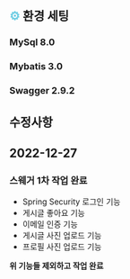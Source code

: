 ## <span style="color:#6ecde3">⚙ </span>환경 세팅
### MySql 8.0
### Mybatis 3.0
### Swagger 2.9.2

## 수정사항

## 2022-12-27
### 스웨거 1차 작업 완료
- Spring Security 로그인 기능
- 게시글 좋아요 기능
- 이메일 인증 기능
- 게시글 사진 업로드 기능
- 프로필 사진 업로드 기능

**위 기능들 제외하고 작업 완료**
